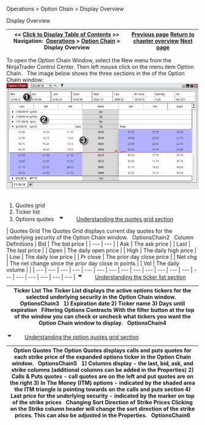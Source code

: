 ﻿
Operations > Option Chain > Display Overview

Display Overview

| << [Click to Display Table of Contents](display_overview_option_chain.md) >> **Navigation:**     [Operations](operations-1.md) > [Option Chain](option-chain-1.md) > Display Overview | [Previous page](option-chain-1.md) [Return to chapter overview](option-chain-1.md) [Next page](submitting_orders_option_chain-1.md) |
| --- | --- |
To open the Option Chain Window, select the New menu from the NinjaTrader Control Center. Then left mouse click on the menu item Option Chain.
 
The image below shows the three sections in the of the Option Chain window:
 
![OptionsChain](optionschain.png)
 
1) Quotes grid
2) Ticker list
3) Options quotes
 
![tog_minus](tog_minus-1.gif)        [Understanding the quotes grid section](javascript:HMToggle('toggle','Understandingtheunderlyingsecurityquotesgridsection','Understandingtheunderlyingsecurityquotesgridsection_ICON'))

| Quotes Grid The Quotes Grid displays current day quotes for the underlying security of the Option Chain window.   OptionsChain2   Column Definitions   | Bid | The bid price | | --- | --- | | Ask | The ask price | | Last | The last price | | Open | The daily open price | | High | The daily high price | | Low | The daily low price | | Pr close | The prior day close price | | Net chg | The net change since the prior day close in points | | Vol | The daily volume | |
| --- | --- | --- | --- | --- | --- | --- | --- | --- | --- | --- | --- | --- | --- | --- | --- | --- | --- | --- |
![tog_minus](tog_minus-1.gif)        [Understanding the ticker list section](javascript:HMToggle('toggle','Understandingthetickerlistsection','Understandingthetickerlistsection_ICON'))

| Ticker List The Ticker List displays the active options tickers for the selected underlying security in the Option Chain window.   OptionsChain3   1) Expiration date 2) Ticker name 3) Days until expiration   Filtering Options Contracts With the filter button at the top of the window you can check or uncheck what tickers you want the Option Chain window to display.   OptionsChain4 |
| --- |
![tog_minus](tog_minus-1.gif)        [Understanding the option quotes grid section](javascript:HMToggle('toggle','Understandingtheoptionquotesgridsection','Understandingtheoptionquotesgridsection_ICON'))

| Option Quotes The Option Quotes displays calls and puts quotes for each strike price of the expanded options ticker in the Option Chain window.   OptionsChain5   1) Columns display - the last, bid, ask, and strike columns (additional columns can be added in the Properties) 2) Calls & Puts quotes - call quotes are on the left and put quotes are on the right 3) In The Money (ITM) options - indicated by the shaded area the ITM triangle is pointing towards on the calls and puts section 4) Last price for the underlying security - indicated by the marker on top of the strike prices   Changing Sort Direction of Strike Prices Clicking on the Strike column header will change the sort direction of the strike prices. This can also be adjusted in the Properties.   OptionsChain6 |
| --- |

